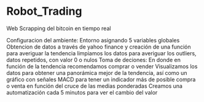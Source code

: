# Robot_Trading
Web Scrapping del bitcoin en tiempo real

Configuracion del ambiente: Entorno asignando 5 variables globales
Obtencion de datos a través de yahoo finance y creación de una función para averiguar la tendencia
limpiamos los datos para averiguar los outliers, datos repetidos, con valor 0 o nulos
Toma de deciones: En donde en función de la tendencia recomendamos comprar o vender
Visualizamos los datos para obtener una panorámica mejor de la tendencia, así como un gráfico con señales MACD para tener un indicador más de posible compra o venta en función del cruce de las medias ponderadas
Creamos una automatización cada 5 minutos para ver el cambio del valor
